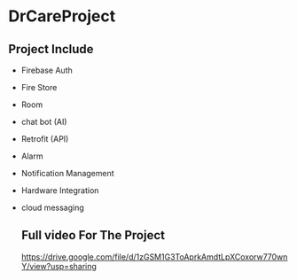 # DrCareProject

## Project Include
- Firebase Auth
- Fire Store
- Room
- chat bot (AI)
- Retrofit (API)
- Alarm
- Notification Management
- Hardware Integration
- cloud messaging

  



  ## Full video For The Project
  
  https://drive.google.com/file/d/1zGSM1G3ToAprkAmdtLpXCoxorw770wnY/view?usp=sharing
